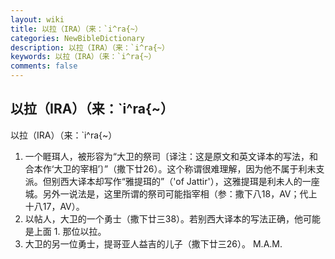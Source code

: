 ```yaml
---
layout: wiki
title: 以拉（IRA）（来：`i^ra{~）
categories: NewBibleDictionary
description: 以拉（IRA）（来：`i^ra{~）
keywords: 以拉（IRA）（来：`i^ra{~）
comments: false
---
```


## 以拉（IRA）（来：`i^ra{~）



以拉（IRA）（来：`i^ra{~）
1. 一个睚珥人，被形容为“大卫的祭司〔译注：这是原文和英文译本的写法，和合本作‘大卫的宰相’〕”（撒下廿26）。这个称谓很难理解，因为他不属于利未支派。但别西大译本却写作“雅提珥的”（'of Jattir'），这雅提珥是利未人的一座城。另外一说法是，这里所谓的祭司可能指宰相（参：撒下八18，AV；代上十八17，AV）。
2. 以帖人，大卫的一个勇士（撒下廿三38）。若别西大译本的写法正确，他可能是上面 1. 那位以拉。
3. 大卫的另一位勇士，提哥亚人益吉的儿子（撒下廿三26）。
M.A.M.





